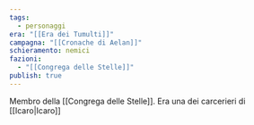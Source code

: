 ```yaml
---
tags:
  - personaggi
era: "[[Era dei Tumulti]]"
campagna: "[[Cronache di Aelan]]"
schieramento: nemici
fazioni:
  - "[[Congrega delle Stelle]]"
publish: true
---
```


Membro della [[Congrega delle Stelle]]. Era una dei carcerieri di [[Icaro|Icaro]]